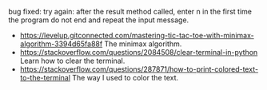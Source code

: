 bug fixed:
try again: after the result method called, enter n in the first time the program do not end and repeat the input message.

* https://levelup.gitconnected.com/mastering-tic-tac-toe-with-minimax-algorithm-3394d65fa88f
The minimax algorithm.
* https://stackoverflow.com/questions/2084508/clear-terminal-in-python
Learn how to clear the terminal.
* https://stackoverflow.com/questions/287871/how-to-print-colored-text-to-the-terminal
The way I used to color the text.